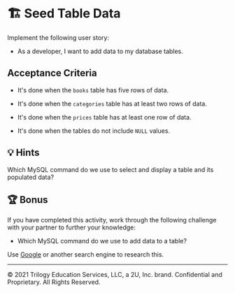 # 🏗️ Seed Table Data

Implement the following user story:

* As a developer, I want to add data to my database tables.

## Acceptance Criteria

* It's done when the `books` table has five rows of data.

* It's done when the `categories` table has at least two rows of data.

* It's done when the `prices` table has at least one row of data.

* It's done when the tables do not include `NULL` values.

## 💡 Hints

Which MySQL command do we use to select and display a table and its populated data?

## 🏆 Bonus

If you have completed this activity, work through the following challenge with your partner to further your knowledge:

* Which MySQL command do we use to add data to a table?

Use [Google](https://www.google.com) or another search engine to research this.

---
© 2021 Trilogy Education Services, LLC, a 2U, Inc. brand. Confidential and Proprietary. All Rights Reserved.
